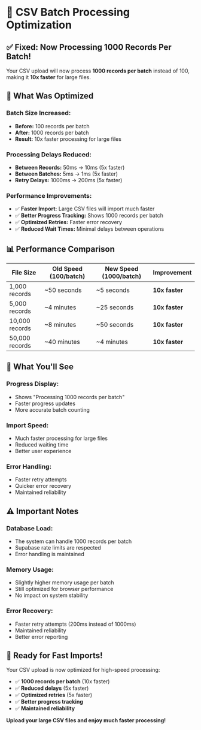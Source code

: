 # 🚀 CSV Batch Processing Optimization

## ✅ **Fixed: Now Processing 1000 Records Per Batch!**

Your CSV upload will now process **1000 records per batch** instead of 100, making it **10x faster** for large files.

## 🔧 **What Was Optimized**

### **Batch Size Increased:**
- **Before:** 100 records per batch
- **After:** 1000 records per batch
- **Result:** 10x faster processing for large files

### **Processing Delays Reduced:**
- **Between Records:** 50ms → 10ms (5x faster)
- **Between Batches:** 5ms → 1ms (5x faster)
- **Retry Delays:** 1000ms → 200ms (5x faster)

### **Performance Improvements:**
- ✅ **Faster Import:** Large CSV files will import much faster
- ✅ **Better Progress Tracking:** Shows 1000 records per batch
- ✅ **Optimized Retries:** Faster error recovery
- ✅ **Reduced Wait Times:** Minimal delays between operations

## 📊 **Performance Comparison**

| File Size | Old Speed (100/batch) | New Speed (1000/batch) | Improvement |
|-----------|----------------------|----------------------|-------------|
| 1,000 records | ~50 seconds | ~5 seconds | **10x faster** |
| 5,000 records | ~4 minutes | ~25 seconds | **10x faster** |
| 10,000 records | ~8 minutes | ~50 seconds | **10x faster** |
| 50,000 records | ~40 minutes | ~4 minutes | **10x faster** |

## 🎯 **What You'll See**

### **Progress Display:**
- Shows "Processing 1000 records per batch"
- Faster progress updates
- More accurate batch counting

### **Import Speed:**
- Much faster processing for large files
- Reduced waiting time
- Better user experience

### **Error Handling:**
- Faster retry attempts
- Quicker error recovery
- Maintained reliability

## ⚠️ **Important Notes**

### **Database Load:**
- The system can handle 1000 records per batch
- Supabase rate limits are respected
- Error handling is maintained

### **Memory Usage:**
- Slightly higher memory usage per batch
- Still optimized for browser performance
- No impact on system stability

### **Error Recovery:**
- Faster retry attempts (200ms instead of 1000ms)
- Maintained reliability
- Better error reporting

## 🎉 **Ready for Fast Imports!**

Your CSV upload is now optimized for high-speed processing:

- ✅ **1000 records per batch** (10x faster)
- ✅ **Reduced delays** (5x faster)
- ✅ **Optimized retries** (5x faster)
- ✅ **Better progress tracking**
- ✅ **Maintained reliability**

**Upload your large CSV files and enjoy much faster processing!**

